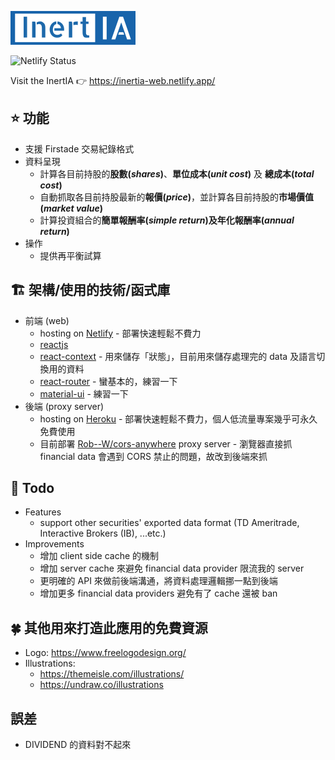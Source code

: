 ![InertIA](./src/images/logo.png?raw=true)

![Netlify Status](https://api.netlify.com/api/v1/badges/e912a2f1-9929-40ed-87a0-5216d6b79f59/deploy-status)

Visit the InertIA 👉 https://inertia-web.netlify.app/

## ⭐ 功能
- 支援 Firstade 交易紀錄格式
- 資料呈現
  - 計算各目前持股的**股數(*shares*)**、**單位成本(*unit cost*)** 及 **總成本(*total cost*)**
  - 自動抓取各目前持股最新的**報價(*price*)**，並計算各目前持股的**市場價值(*market value*)**
  - 計算投資組合的**簡單報酬率(*simple return*)**及**年化報酬率(*annual return*)**
- 操作
  - 提供再平衡試算

## 🏗️ 架構/使用的技術/函式庫
- 前端 (web)
  - hosting on [Netlify](https://www.netlify.com/) - 部署快速輕鬆不費力
  - [reactjs](https://zh-hant.reactjs.org/)
  - [react-context](https://zh-hant.reactjs.org/docs/context.html) - 用來儲存「狀態」，目前用來儲存處理完的 data 及語言切換用的資料
  - [react-router](https://reactrouter.com/web/guides/quick-start) - 蠻基本的，練習一下
  - [material-ui](https://material-ui.com/zh/) - 練習一下
- 後端 (proxy server)
  - hosting on [Heroku](https://www.heroku.com/) - 部署快速輕鬆不費力，個人低流量專案幾乎可永久免費使用
  - 目前部署 [Rob--W/cors-anywhere](https://github.com/Rob--W/cors-anywhere) proxy server - 瀏覽器直接抓 financial data 會遇到 CORS 禁止的問題，故改到後端來抓

## 👺 Todo
- Features
  - support other securities' exported data format (TD Ameritrade, Interactive Brokers (IB), ...etc.)
- Improvements
  - 增加 client side cache 的機制
  - 增加 server cache 來避免 financial data provider 限流我的 server
  - 更明確的 API 來做前後端溝通，將資料處理邏輯挪一點到後端
  - 增加更多 financial data providers 避免有了 cache 還被 ban

## 🍀 其他用來打造此應用的免費資源
- Logo: https://www.freelogodesign.org/
- Illustrations:
  - https://themeisle.com/illustrations/
  - https://undraw.co/illustrations

## 誤差
- DIVIDEND 的資料對不起來
